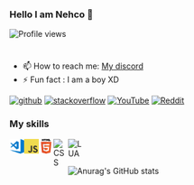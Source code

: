 ### Hello I am Nehco 🦉

![Profile views](https://gpvc.arturio.dev/NehcoDev)  
#
- 📫 How to reach me: [My discord](https://discord.com/invite/ZxVtUNAeCC)
- ⚡ Fun fact : I am a boy XD


[<img src='https://cdn.jsdelivr.net/npm/simple-icons@3.0.1/icons/github.svg' alt='github' height='33'>](https://github.com/NehcoDev)  [<img src='https://cdn.jsdelivr.net/npm/simple-icons@3.0.1/icons/stackoverflow.svg' alt='stackoverflow' height='33'>](https://stackoverflow.com/users/https://stackoverflow.com/users/16261630/p%c3%a9%c3%a8lo)  [<img src='https://cdn.jsdelivr.net/npm/simple-icons@3.0.1/icons/youtube.svg' alt='YouTube' height='33'>](https://www.youtube.com/channel/UCcL6du-DasI2LjtyalkWXPA)  [<img src='https://cdn.jsdelivr.net/npm/simple-icons@3.0.1/icons/reddit.svg' alt='Reddit' height='33'>](https://www.reddit.com/user/https://www.reddit.com/user/NeoStoffyn)  


### My skills

<img align="left" width = "26px" alt = "Visual studio code" src = "https://raw.githubusercontent.com/github/explore/80688e429a7d4ef2fca1e82350fe8e3517d3494d/topics/visual-studio-code/visual-studio-code.png">
<img align="left" width = "26px" alt = "Java script" src = "https://raw.githubusercontent.com/github/explore/80688e429a7d4ef2fca1e82350fe8e3517d3494d/topics/javascript/javascript.png">
<img align="left" width = "26px" alt = "HTML 5" src = "https://raw.githubusercontent.com/github/explore/80688e429a7d4ef2fca1e82350fe8e3517d3494d/topics/html/html.png">
<img align="left" width = "26px" alt = "CSS" src = "https://www.studieanker.be/assets/img/logo_css.9c1431e3.png">
<img align="left" width = "26px" alt = "LUA" src = "https://static.wikia.nocookie.net/cso/images/0/0f/Lua-logo-nolabel.svg.png/revision/latest?cb=20181201144608">



<br></br>

![Anurag's GitHub stats](https://github-readme-stats.vercel.app/api?username=NehcoDev&theme=react&show_icons=true)



